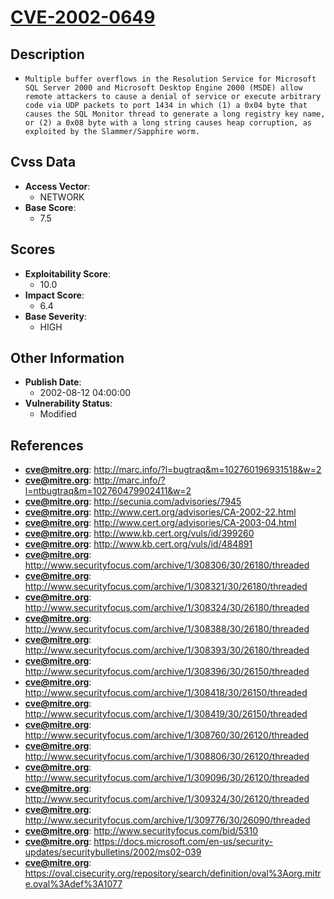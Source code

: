 
# [CVE-2002-0649](http://marc.info/?l=bugtraq&m=102760196931518&w=2)

## Description

- `Multiple buffer overflows in the Resolution Service for Microsoft SQL Server 2000 and Microsoft Desktop Engine 2000 (MSDE) allow remote attackers to cause a denial of service or execute arbitrary code via UDP packets to port 1434 in which (1) a 0x04 byte that causes the SQL Monitor thread to generate a long registry key name, or (2) a 0x08 byte with a long string causes heap corruption, as exploited by the Slammer/Sapphire worm.`

## Cvss Data

- **Access Vector**:
  - NETWORK
- **Base Score**:
  - 7.5

## Scores

- **Exploitability Score**:
  - 10.0
- **Impact Score**:
  - 6.4
- **Base Severity**:
  - HIGH

## Other Information

- **Publish Date**:
  - 2002-08-12 04:00:00
- **Vulnerability Status**:
  - Modified

## References

- **cve@mitre.org**: http://marc.info/?l=bugtraq&m=102760196931518&w=2
- **cve@mitre.org**: http://marc.info/?l=ntbugtraq&m=102760479902411&w=2
- **cve@mitre.org**: http://secunia.com/advisories/7945
- **cve@mitre.org**: http://www.cert.org/advisories/CA-2002-22.html
- **cve@mitre.org**: http://www.cert.org/advisories/CA-2003-04.html
- **cve@mitre.org**: http://www.kb.cert.org/vuls/id/399260
- **cve@mitre.org**: http://www.kb.cert.org/vuls/id/484891
- **cve@mitre.org**: http://www.securityfocus.com/archive/1/308306/30/26180/threaded
- **cve@mitre.org**: http://www.securityfocus.com/archive/1/308321/30/26180/threaded
- **cve@mitre.org**: http://www.securityfocus.com/archive/1/308324/30/26180/threaded
- **cve@mitre.org**: http://www.securityfocus.com/archive/1/308388/30/26180/threaded
- **cve@mitre.org**: http://www.securityfocus.com/archive/1/308393/30/26180/threaded
- **cve@mitre.org**: http://www.securityfocus.com/archive/1/308396/30/26150/threaded
- **cve@mitre.org**: http://www.securityfocus.com/archive/1/308418/30/26150/threaded
- **cve@mitre.org**: http://www.securityfocus.com/archive/1/308419/30/26150/threaded
- **cve@mitre.org**: http://www.securityfocus.com/archive/1/308760/30/26120/threaded
- **cve@mitre.org**: http://www.securityfocus.com/archive/1/308806/30/26120/threaded
- **cve@mitre.org**: http://www.securityfocus.com/archive/1/309096/30/26120/threaded
- **cve@mitre.org**: http://www.securityfocus.com/archive/1/309324/30/26120/threaded
- **cve@mitre.org**: http://www.securityfocus.com/archive/1/309776/30/26090/threaded
- **cve@mitre.org**: http://www.securityfocus.com/bid/5310
- **cve@mitre.org**: https://docs.microsoft.com/en-us/security-updates/securitybulletins/2002/ms02-039
- **cve@mitre.org**: https://oval.cisecurity.org/repository/search/definition/oval%3Aorg.mitre.oval%3Adef%3A1077
